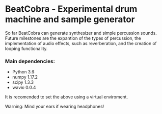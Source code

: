 # BeatCobra - Experimental drum machine and sample generator

So far BeatCobra can generate synthesizer and simple percussion sounds. Future milestones are the expantion of the types of percussion, the implementation of audio effects, such as reverberation, and the creation of looping functionality.

### Main dependencies:

- Python 3.6
- numpy 1.17.2
- scipy 1.3.3
- wavio 0.0.4

It is recomended to set the above using a virtual enviroment.

Warning: Mind your ears if wearing headphones!
